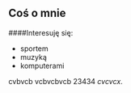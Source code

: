 ## Coś o mnie

####Interesuję się:

- sportem
- muzyką
- komputerami

cvbvcb vcbvcbvcb 23434 _cvcvcx_. 

